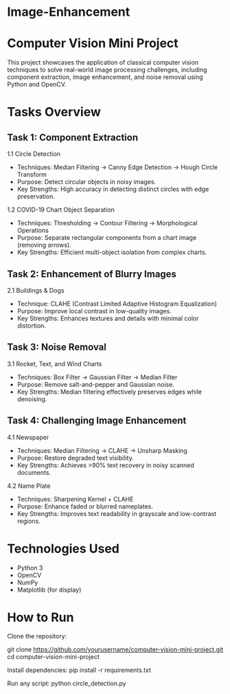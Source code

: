 # Image-Enhancement
# Computer Vision Mini Project
This project showcases the application of classical computer vision techniques to solve real-world image processing challenges, including component extraction, image enhancement, and noise removal using Python and OpenCV.

# Tasks Overview
## Task 1: Component Extraction
1.1 Circle Detection
- Techniques: Median Filtering → Canny Edge Detection → Hough Circle Transform
- Purpose: Detect circular objects in noisy images.
- Key Strengths: High accuracy in detecting distinct circles with edge preservation.

1.2 COVID-19 Chart Object Separation
- Techniques: Thresholding → Contour Filtering → Morphological Operations
- Purpose: Separate rectangular components from a chart image (removing arrows).
- Key Strengths: Efficient multi-object isolation from complex charts.

## Task 2: Enhancement of Blurry Images
2.1 Buildings & Dogs
- Technique: CLAHE (Contrast Limited Adaptive Histogram Equalization)
- Purpose: Improve local contrast in low-quality images.
- Key Strengths: Enhances textures and details with minimal color distortion.

## Task 3: Noise Removal
3.1 Rocket, Text, and Wind Charts
- Techniques: Box Filter → Gaussian Filter → Median Filter
- Purpose: Remove salt-and-pepper and Gaussian noise.
- Key Strengths: Median filtering effectively preserves edges while denoising.

## Task 4: Challenging Image Enhancement
4.1 Newspaper
- Techniques: Median Filtering → CLAHE → Unsharp Masking
- Purpose: Restore degraded text visibility.
- Key Strengths: Achieves >90% text recovery in noisy scanned documents.

4.2 Name Plate
- Techniques: Sharpening Kernel + CLAHE
- Purpose: Enhance faded or blurred nameplates.
- Key Strengths: Improves text readability in grayscale and low-contrast regions.

# Technologies Used
- Python 3
- OpenCV
- NumPy
- Matplotlib (for display)
  
# How to Run
Clone the repository:

git clone https://github.com/yourusername/computer-vision-mini-project.git
cd computer-vision-mini-project

Install dependencies:
pip install -r requirements.txt

Run any script:
python circle_detection.py
